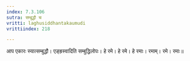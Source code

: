 ```yaml
---
index: 7.3.106
sutra: सम्बुद्धौ च
vritti: laghusiddhantakaumudi
vrittiindex: 218

---
```

आप एकारः स्यात्सम्बुद्धौ। एङ्ह्रस्वादिति सम्बुद्धिलोपः। हे रमे। हे रमे। हे रमाः। रमाम्। रमे। रमाः॥